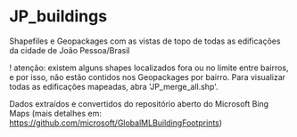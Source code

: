 # JP_buildings
Shapefiles e Geopackages com as vistas de topo de todas as edificações da cidade de João Pessoa/Brasil

! atenção: existem alguns shapes localizados fora ou no limite entre bairros, e por isso, não estão contidos nos Geopackages por bairro. Para visualizar todas as edificações mapeadas, abra 'JP_merge_all.shp'.

Dados extraídos e convertidos do repositório aberto do Microsoft Bing Maps (mais detalhes em: https://github.com/microsoft/GlobalMLBuildingFootprints)
